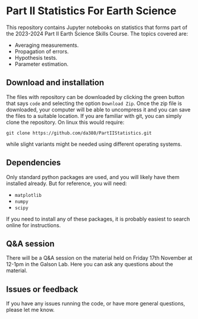 # Part II Statistics For Earth Science

This repository contains Jupyter notebooks on statistics that forms part of the 2023-2024 Part II Earth Science Skills Course. The topics covered are:

- Averaging measurements.
- Propagation of errors.
- Hypothesis tests.
- Parameter estimation. 

## Download and installation

The files with repository can be downloaded by clicking the green button that says `code` and selecting the option `Download Zip`. Once the zip file is downloaded, your computer will be able to uncompress it and you can save the files to a suitable location. If you are familiar with git, you can simply clone the repository. On linux this would require:

`git clone https://github.com/da380/PartIIStatistics.git`

while slight variants might be needed using different operating systems. 

## Dependencies

Only standard python packages are used, and you will likely have them installed already. But for reference, you will need:

- `matplotlib`
- `numpy`
- `scipy`

If you need to install any of these packages, it is probably easiest to search online for instructions. 

## Q&A session

There will be a Q&A session on the material held on Friday 17th November at 12-1pm in the Galson Lab. Here you can ask any questions about the material. 

## Issues or feedback

If you have any issues running the code, or have more general questions, please let me know. 
